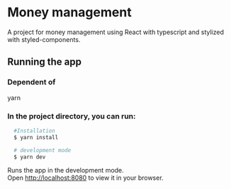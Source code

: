# Money management  

A project for money management using React with typescript and stylized with styled-components.

## Running the app

### Dependent of 
yarn

### In the project directory, you can run:

```bash
  #Installation
  $ yarn install

  # development mode
  $ yarn dev
```

Runs the app in the development mode. \
Open [http://localhost:8080](http://localhost:8080) to view it in your browser.
